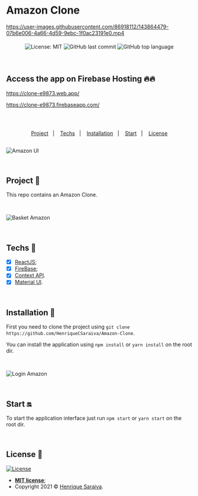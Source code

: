# Amazon Clone

https://user-images.githubusercontent.com/86918112/143864479-07b6e006-4a66-4d59-9ebc-1f0ac23191e0.mp4

<div align="center" style="margin: 20px; text-align: center">

  ![License: MIT](https://img.shields.io/badge/License-MIT-yellow.svg)
  ![GitHub last commit](https://img.shields.io/github/last-commit/HenriqueCSaraiva/Amazon-Clone?color=green&style=flat-square)
  ![GitHub top language](https://img.shields.io/github/languages/top/HenriqueCSaraiva/Amazon-Clone?style=flat-square)

</div>

<br>

## Access the app on Firebase Hosting 🔥🔥
https://clone-e9873.web.app/

https://clone-e9873.firebaseapp.com/

<br>

##

<p align="center">
  <a href="#project-star2">Project</a>&nbsp;&nbsp;&nbsp;|&nbsp;&nbsp;&nbsp;
  <a href="#techs-rocket">Techs</a>&nbsp;&nbsp;&nbsp;|&nbsp;&nbsp;&nbsp;
  <a href="#installation-wrench">Installation</a>&nbsp;&nbsp;&nbsp;|&nbsp;&nbsp;&nbsp;
  <a href="#start-on">Start</a>&nbsp;&nbsp;&nbsp;|&nbsp;&nbsp;&nbsp;
  <a href="#license-memo">License</a>
</p>

##

![Amazon UI](https://user-images.githubusercontent.com/86918112/143862599-b3234af3-eb39-4fc1-81a4-5493fe69443f.png)

<br>

## Project :star2:

This repo contains an Amazon Clone.

<br>

![Basket Amazon](https://user-images.githubusercontent.com/86918112/143862747-431bc36c-2b66-4fa0-83ac-a8b66158e42e.png)


<br>

## Techs :rocket:

- [x] [ReactJS](https://reactjs.org);
- [x] [FireBase](https://firebase.google.com/docs);
- [x] [Context API](https://pt-br.reactjs.org/docs/context.html).
- [x] [Material UI](https://mui.com/pt/).

<br>

## Installation :wrench:

First you need to clone the project using `git clone https://github.com/HenriqueCSaraiva/Amazon-Clone`.

You can install the application using `npm install` or `yarn install` on the root dir.

<br>

![Login Amazon](https://user-images.githubusercontent.com/86918112/143862898-f402b79f-08ff-4aa9-88d7-fb19bd36fbfa.png)

<br>

## Start :on:

To start the application interface just run `npm start` or `yarn start` on the root dir.

<br>

## License :memo:

[![License](http://img.shields.io/:license-mit-blue.svg?style=flat-square)](http://badges.mit-license.org)

- **[MIT license](https://github.com/HenriqueCSaraiva/Amazon-Clone/blob/main/LICENSE)**;
- Copyright 2021 © <a href="https://github.com/HenriqueCSaraiva" target="_blank">Henrique Saraiva</a>.
##

